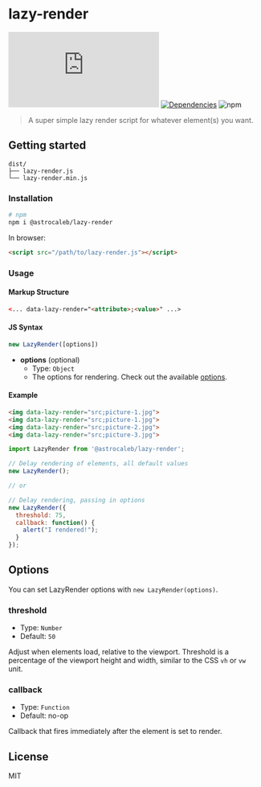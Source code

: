# lazy-render

[![Size](https://img.shields.io/github/size/astrocaleb/lazy-render/dist/lazy-render.min.js)](https://www.npmjs.com/package/@astrocaleb/lazy-render)
[![Dependencies](https://img.shields.io/david/astrocaleb/lazy-render.svg)](https://www.npmjs.com/package/@astrocaleb/lazy-render)
![npm](https://img.shields.io/npm/dw/@astrocaleb/lazy-render)

> A super simple lazy render script for whatever element(s) you want.

## Getting started

```text
dist/
├── lazy-render.js
└── lazy-render.min.js
```

### Installation

```bash
# npm
npm i @astrocaleb/lazy-render
```

In browser:

```html
<script src="/path/to/lazy-render.js"></script>
```

### Usage

#### Markup Structure

```html
<... data-lazy-render="<attribute>;<value>" ...>
```

#### JS Syntax

```js
new LazyRender([options])
```

- **options** (optional)
  - Type: `Object`
  - The options for rendering. Check out the available [options](#options).

#### Example

```html
<img data-lazy-render="src;picture-1.jpg">
<img data-lazy-render="src;picture-1.jpg">
<img data-lazy-render="src;picture-2.jpg">
<img data-lazy-render="src;picture-3.jpg">
```

```js
import LazyRender from '@astrocaleb/lazy-render';

// Delay rendering of elements, all default values
new LazyRender();

// or

// Delay rendering, passing in options
new LazyRender({
  threshold: 75,
  callback: function() {
    alert("I rendered!");
  }
});
```

## Options

You can set LazyRender options with `new LazyRender(options)`.

### threshold

- Type: `Number`
- Default: `50`

Adjust when elements load, relative to the viewport. Threshold is a percentage of the viewport height and width, similar to the CSS `vh` or `vw` unit.

### callback

- Type: `Function`
- Default: no-op

Callback that fires immediately after the element is set to render.

## License

MIT
